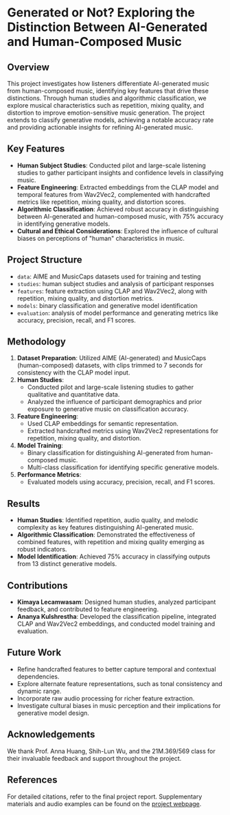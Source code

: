 # Generated or Not? Exploring the Distinction Between AI-Generated and Human-Composed Music

## Overview
This project investigates how listeners differentiate AI-generated music from human-composed music, identifying key features that drive these distinctions. Through human studies and algorithmic classification, we explore musical characteristics such as repetition, mixing quality, and distortion to improve emotion-sensitive music generation. The project extends to classify generative models, achieving a notable accuracy rate and providing actionable insights for refining AI-generated music.

## Key Features
- **Human Subject Studies**: Conducted pilot and large-scale listening studies to gather participant insights and confidence levels in classifying music.
- **Feature Engineering**: Extracted embeddings from the CLAP model and temporal features from Wav2Vec2, complemented with handcrafted metrics like repetition, mixing quality, and distortion scores.
- **Algorithmic Classification**: Achieved robust accuracy in distinguishing between AI-generated and human-composed music, with 75% accuracy in identifying generative models.
- **Cultural and Ethical Considerations**: Explored the influence of cultural biases on perceptions of "human" characteristics in music.

## Project Structure
- `data`: AIME and MusicCaps datasets used for training and testing
- `studies`: human subject studies and analysis of participant responses
- `features`: feature extraction using CLAP and Wav2Vec2, along with repetition, mixing quality, and distortion metrics.
- `models`: binary classification and generative model identification
- `evaluation`: analysis of model performance and generating metrics like accuracy, precision, recall, and F1 scores.

## Methodology
1. **Dataset Preparation**: Utilized AIME (AI-generated) and MusicCaps (human-composed) datasets, with clips trimmed to 7 seconds for consistency with the CLAP model input.
2. **Human Studies**:
   - Conducted pilot and large-scale listening studies to gather qualitative and quantitative data.
   - Analyzed the influence of participant demographics and prior exposure to generative music on classification accuracy.
3. **Feature Engineering**:
   - Used CLAP embeddings for semantic representation.
   - Extracted handcrafted metrics using Wav2Vec2 representations for repetition, mixing quality, and distortion.
4. **Model Training**:
   - Binary classification for distinguishing AI-generated from human-composed music.
   - Multi-class classification for identifying specific generative models.
5. **Performance Metrics**:
   - Evaluated models using accuracy, precision, recall, and F1 scores.

## Results
- **Human Studies**: Identified repetition, audio quality, and melodic complexity as key features distinguishing AI-generated music.
- **Algorithmic Classification**: Demonstrated the effectiveness of combined features, with repetition and mixing quality emerging as robust indicators.
- **Model Identification**: Achieved 75% accuracy in classifying outputs from 13 distinct generative models.

## Contributions
- **Kimaya Lecamwasam**: Designed human studies, analyzed participant feedback, and contributed to feature engineering.
- **Ananya Kulshrestha**: Developed the classification pipeline, integrated CLAP and Wav2Vec2 embeddings, and conducted model training and evaluation.

## Future Work
- Refine handcrafted features to better capture temporal and contextual dependencies.
- Explore alternate feature representations, such as tonal consistency and dynamic range.
- Incorporate raw audio processing for richer feature extraction.
- Investigate cultural biases in music perception and their implications for generative model design.

## Acknowledgements
We thank Prof. Anna Huang, Shih-Lun Wu, and the 21M.369/569 class for their invaluable feedback and support throughout the project.

## References
For detailed citations, refer to the final project report. Supplementary materials and audio examples can be found on the [project webpage](https://ananyakul.github.io/AIHAI/).
